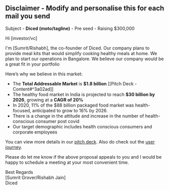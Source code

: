 ## Disclaimer - Modify and personalise this for each mail you send

Subject - **Diced (moto/tagline)** - Pre seed - Raising $300,000

Hi [investor/vc]

I'm [Sumrit/Rishabh], the co-founder of Diced. Our company plans to provide meal kits that would simplify cooking healthy meals at home. We plan to start our operations in Bangalore. We believe our company would be a great fit in your portfolio

Here’s why we believe in this market:

- The **Total Addressable Market** is **$1.8 billion** [[Pitch Deck - Content#^3a02ad]]
- The healthy food market in India is projected to reach **$30 billion by 2026**, growing at a **CAGR of 20%**
- In 2020, 11% of the $88 billion packaged food market was health-focused, anticipated to grow to 16% by 2026. 
- There is a change in the attitude and increase in the number of health-conscious consumer post covid
-  Our target demographic includes health conscious consumers and corporate employees

You can view more details in our [pitch deck](http://www.diced.in/pitch-deck). Also do check out the [user journey](http://www.diced.in/user-journey).

Please do let me know if the above proposal appeals to you and I would be happy to schedule a meeting at your most convenient time.

Best Regards  
[Sumrit Grover/Rishabh Jain]  
Diced